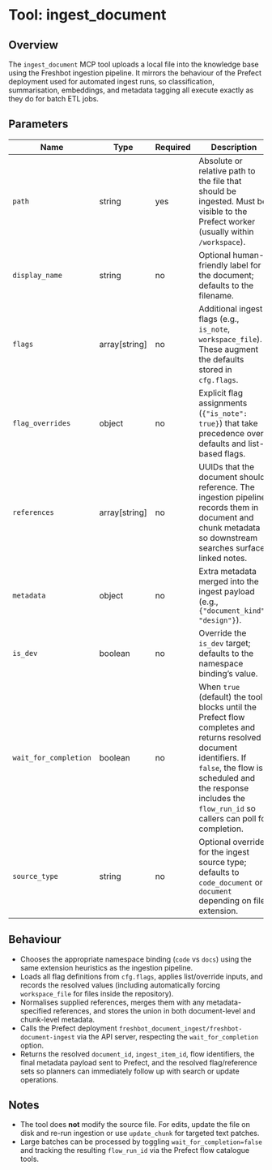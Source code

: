 # Tool: ingest_document

## Overview

The `ingest_document` MCP tool uploads a local file into the knowledge base using the
Freshbot ingestion pipeline. It mirrors the behaviour of the Prefect deployment used
for automated ingest runs, so classification, summarisation, embeddings, and metadata
tagging all execute exactly as they do for batch ETL jobs.

## Parameters

| Name | Type | Required | Description |
| --- | --- | --- | --- |
| `path` | string | yes | Absolute or relative path to the file that should be ingested. Must be visible to the Prefect worker (usually within `/workspace`). |
| `display_name` | string | no | Optional human-friendly label for the document; defaults to the filename. |
| `flags` | array[string] | no | Additional ingest flags (e.g., `is_note`, `workspace_file`). These augment the defaults stored in `cfg.flags`. |
| `flag_overrides` | object | no | Explicit flag assignments (`{"is_note": true}`) that take precedence over defaults and list-based flags. |
| `references` | array[string] | no | UUIDs that the document should reference. The ingestion pipeline records them in document and chunk metadata so downstream searches surface linked notes. |
| `metadata` | object | no | Extra metadata merged into the ingest payload (e.g., `{"document_kind": "design"}`). |
| `is_dev` | boolean | no | Override the `is_dev` target; defaults to the namespace binding’s value. |
| `wait_for_completion` | boolean | no | When `true` (default) the tool blocks until the Prefect flow completes and returns resolved document identifiers. If `false`, the flow is scheduled and the response includes the `flow_run_id` so callers can poll for completion. |
| `source_type` | string | no | Optional override for the ingest source type; defaults to `code_document` or `document` depending on file extension. |

## Behaviour

- Chooses the appropriate namespace binding (`code` vs `docs`) using the same
  extension heuristics as the ingestion pipeline.
- Loads all flag definitions from `cfg.flags`, applies list/override inputs, and records
  the resolved values (including automatically forcing `workspace_file` for files inside
  the repository).
- Normalises supplied references, merges them with any metadata-specified references,
  and stores the union in both document-level and chunk-level metadata.
- Calls the Prefect deployment `freshbot_document_ingest/freshbot-document-ingest` via
  the API server, respecting the `wait_for_completion` option.
- Returns the resolved `document_id`, `ingest_item_id`, flow identifiers, the final
  metadata payload sent to Prefect, and the resolved flag/reference sets so planners can
  immediately follow up with search or update operations.

## Notes

- The tool does **not** modify the source file. For edits, update the file on disk and
  re-run ingestion or use `update_chunk` for targeted text patches.
- Large batches can be processed by toggling `wait_for_completion=false` and tracking
  the resulting `flow_run_id` via the Prefect flow catalogue tools.
